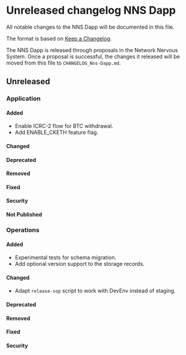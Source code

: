 # Unreleased changelog NNS Dapp

All notable changes to the NNS Dapp will be documented in this file.

The format is based on [Keep a Changelog](https://keepachangelog.com/en/1.0.0/).

The NNS Dapp is released through proposals in the Network Nervous System. Once a
proposal is successful, the changes it released will be moved from this file to
`CHANGELOG_Nns-Dapp.md`.

## Unreleased

### Application

#### Added

* Enable ICRC-2 flow for BTC withdrawal.
* Add ENABLE_CKETH feature flag.

#### Changed

#### Deprecated

#### Removed

#### Fixed

#### Security

#### Not Published

### Operations

#### Added

* Experimental tests for schema migration.
* Add optional version support to the storage records.

#### Changed

* Adapt `release-sop` script to work with DevEnv instead of staging.

#### Deprecated

#### Removed

#### Fixed

#### Security
